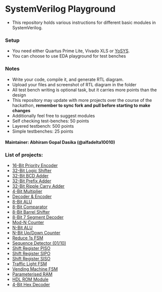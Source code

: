 # SystemVerilog Playground
- This repository holds various instructions for different basic modules in SystemVerilog.

### Setup
- You need either Quartus Prime Lite, Vivado XLS or [YoSYS](https://github.com/YosysHQ/yosys).
- You can choose to use EDA playground for test benches

### Notes
- Write your code, compile it, and generate RTL diagram.
- Upload your files and screenshot of RTL diagram in the folder
- All test bench writing is optional task, but it carries more points than the design
- This repository may update with more projects over the course of the hackathon, **remember to sync fork and pull before starting to make changes**
- Additionally feel free to suggest modules
- Self checking test-benches: 50 points
- Layered testbench: 500 points
- Simple testbenches: 25 points


#### Maintainer: Abhiram Gopal Dasika (@alfadelta10010)

### List of projects:
- [16-Bit Priority Encoder](https://github.com/alfadelta10010/SystemVerilog-playground/tree/main/16-Bit_Priority_Encoder)
- [32-Bit Logic Shifter](https://github.com/alfadelta10010/SystemVerilog-playground/tree/main/32-Bit_Logic_Shifter)
- [32-Bit BCD Adder](https://github.com/alfadelta10010/SystemVerilog-playground/tree/main/32-Bit_BCD_Adder)
- [32-Bit Prefix Adder](https://github.com/alfadelta10010/SystemVerilog-playground/tree/main/32-Bit_Prefix_Adder)
- [32-Bit Ripple Carry Adder](https://github.com/alfadelta10010/SystemVerilog-playground/tree/main/32-Bit_RCA)
- [4-Bit Multiplier](https://github.com/alfadelta10010/SystemVerilog-playground/tree/main/4-Bit_Multiplier)
- [Decoder & Encoder](https://github.com/alfadelta10010/SystemVerilog-playground/tree/main/Decoder_Encoder)
- [8-Bit ALU](https://github.com/alfadelta10010/SystemVerilog-playground/tree/main/8-Bit_ALU)
- [8-Bit Comparator](https://github.com/alfadelta10010/SystemVerilog-playground/tree/main/8-Bit_Comparator)
- [8-Bit Barrel Shifter](https://github.com/alfadelta10010/SystemVerilog-playground/tree/main/8-Bit_Barrel_Shifter)
- [8-Bit 7 Segment Decoder](https://github.com/alfadelta10010/SystemVerilog-playground/tree/main/8-Bit_7Seg_Decoder)
- [Mod-N Counter](https://github.com/alfadelta10010/SystemVerilog-playground/tree/main/Mod-N_Counter)
- [N-Bit ALU](https://github.com/alfadelta10010/SystemVerilog-playground/tree/main/N-Bit_ALU)
- [N-Bit Up/Down Counter](https://github.com/alfadelta10010/SystemVerilog-playground/tree/main/N-Bit_Up_Down_Counter)
- [Reduce 1s FSM](https://github.com/alfadelta10010/SystemVerilog-playground/tree/main/Reduce_1s_FSM)
- [Sequence Detector (01/10)](https://github.com/alfadelta10010/SystemVerilog-playground/tree/main/Sequence_Detect_FSM)
- [Shift Register PISO](https://github.com/alfadelta10010/SystemVerilog-playground/tree/main/PISO_Shift_Register)
- [Shift Register SIPO](https://github.com/alfadelta10010/SystemVerilog-playground/tree/main/SIPO_Shift_Register)
- [Shift Register SISO](https://github.com/alfadelta10010/SystemVerilog-playground/tree/main/SISO_Shift_Register)
- [Traffic Light FSM](https://github.com/alfadelta10010/SystemVerilog-playground/tree/main/Traffic_Light_FSM)
- [Vending Machine FSM](https://github.com/alfadelta10010/SystemVerilog-playground/tree/main/Vending_Machine_FSM)
- [Parameterised RAM](https://github.com/alfadelta10010/SystemVerilog-playground/tree/main/Param_RAM)
- [HDL ROM Module](https://github.com/alfadelta10010/SystemVerilog-playground/tree/main/HDL_ROM)
- [4-Bit Hex Decoder](https://github.com/alfadelta10010/SystemVerilog-playground/tree/main/4-Bit_Hex_Decoder)


